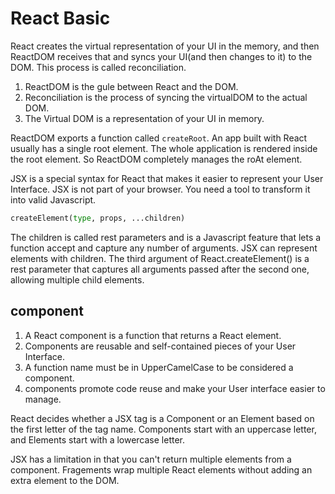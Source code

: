 # React Basic

React creates the virtual representation of your UI in the memory, and then ReactDOM receives that and syncs your UI(and then changes to it) to the DOM. This process is called reconciliation.

1. ReactDOM is the gule between React and the DOM.
2. Reconciliation is the process of syncing the virtualDOM to the actual DOM.
3. The Virtual DOM is a representation of your UI in memory.

ReactDOM exports a function called `createRoot`. An app built with React usually has a single root element. The whole application is rendered inside the root element. So ReactDOM completely manages the roAt element.

JSX is a special syntax for React that makes it easier to represent your User Interface.
JSX is not part of your browser. You need a tool to transform it into valid Javascript.

```python
createElement(type, props, ...children)
```

The children is called rest parameters and is a Javascript feature that lets a function accept and capture any number of arguments.
JSX can represent elements with children. The third argument of React.createElement() is a rest parameter that captures all arguments passed after the second one, allowing multiple child elements.

## component

1. A React component is a function that returns a React element.
2. Components are reusable and self-contained pieces of your User Interface.
3. A function name must be in UpperCamelCase to be considered a component.
4. components promote code reuse and make your User interface easier to manage.

React decides whether a JSX tag is a Component or an Element based on the first letter of the tag name.
Components start with an uppercase letter, and Elements start with a lowercase letter.

JSX has a limitation in that you can't return multiple elements from a component. Fragements wrap multiple React elements without adding an extra element to the DOM.
